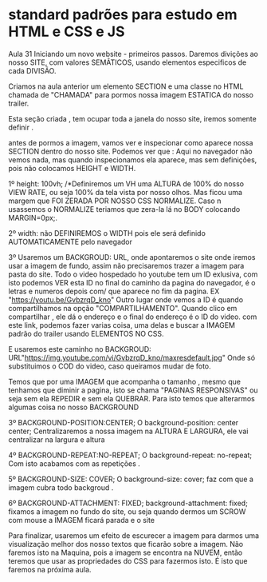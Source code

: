 # standard padrões para estudo em HTML e CSS e JS

Aula 31 Iniciando um novo website - primeiros passos. Daremos divições ao nosso SITE, com valores SEMÂTICOS, usando elementos especificos de cada DIVISÃO.

Criamos na aula anterior um elemento SECTION e  uma classe no HTML chamada de "CHAMADA" para pormos nossa imagem ESTATICA do nosso trailer.

Esta seção criada , tem ocupar toda a janela do nosso site, iremos somente definir .

antes de pormos a imagem, vamos ver e inspecionar como aparece nossa SECTION dentro do nosso site. Podemos ver que : Aqui  no navegador não vemos nada, mas quando inspecionamos ela aparece, mas sem definições, pois não colocamos HEIGHT e WIDTH.

 1º height: 100vh; /*Definiremos um VH uma ALTURA de 100% do nosso VIEW RATE, ou seja 100% da tela vista por nosso olhos. Mas ficou uma margem que FOI ZERADA POR NOSSO CSS NORMALIZE. Caso n usassemos o NORMALIZE teriamos que zera-la lá no BODY colocando MARGIN=0px;. 

 2º width:  não  DEFINIREMOS  o WIDTH pois ele será definido AUTOMATICAMENTE pelo navegador 

 3º Usaremos um BACKGROUD: URL, onde apontaremos o site onde iremos usar a imagem de fundo, assim não precisaremos trazer a imagem para pasta do site.
 Todo o video hospedado ho youtube tem um ID exlusiva, com isto podemos VER esta ID no final do caminho da pagina do navegador, é o letras e numeros depois com/ que aparece no fim da pagina.
    EX "https://youtu.be/GvbzrqD_kno"
 Outro lugar onde vemos a ID é quando compartilhamos na opção "COMPARTILHAMENTO".
 Quando clico em compartilhar , ele dá o endereço e o final do endereço é o ID do video.
 com este link, podemos fazer varias coisa, uma delas e buscar a IMAGEM padrão do trailer usando ELEMENTOS NO CSS.

 E usaremos este caminho no BACKGROUD: URL"https://img.youtube.com/vi/GvbzrqD_kno/maxresdefault.jpg" Onde só substituimos o COD do video,  caso  queiramos mudar de foto.

 Temos que por uma IMAGEM que acompanha o tamanho , mesmo que tenhamos que diminir a pagina, isto se chama "PAGINAS RESPONSIVAS" ou seja sem ela REPEDIR e sem ela QUEBRAR.
Para isto temos que alterarmos algumas coisa no nosso BACKGROUND

3º BACKGROUND-POSITION:CENTER; O background-position: center center; Centralizaremos a nossa imagem na ALTURA E LARGURA, ele vai centralizar na largura e altura 

4º BACKGROUND-REPEAT:NO-REPEAT; O  background-repeat: no-repeat; Com isto acabamos com as repetições .

5º BACKGROUND-SIZE: COVER;  O background-size: cover; faz com que a imagem cubra todo backgroud .

6º BACKGROUND-ATTACHMENT: FIXED;  background-attachment: fixed;  fixamos a imagem no fundo do site, ou seja quando dermos um SCROW com mouse a IMAGEM ficará parada e o site 


Para finalizar, usaremos um efeito de escurecer a imagem para darmos uma visualização melhor dos nosso textos que ficarão sobre a imagem. Não faremos isto na Maquina, pois a imagem se encontra na NUVEM, então teremos que usar as propriedades do CSS para fazermos isto. É isto que faremos na próxima aula.








            

